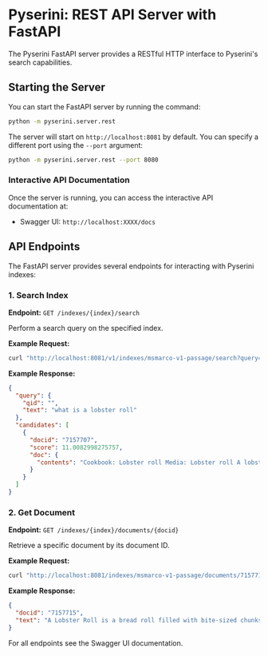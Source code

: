 # Pyserini: REST API Server with FastAPI

The Pyserini FastAPI server provides a RESTful HTTP interface to Pyserini's search capabilities. 

## Starting the Server

You can start the FastAPI server by running the command:

```bash
python -m pyserini.server.rest
```

The server will start on `http://localhost:8081` by default. You can specify a different port using the `--port` argument:

```bash
python -m pyserini.server.rest --port 8080
```

### Interactive API Documentation

Once the server is running, you can access the interactive API documentation at:
- Swagger UI: `http://localhost:XXXX/docs`

## API Endpoints

The FastAPI server provides several endpoints for interacting with Pyserini indexes:

### 1. Search Index

**Endpoint:** `GET /indexes/{index}/search`

Perform a search query on the specified index.

**Example Request:**

```bash
curl "http://localhost:8081/v1/indexes/msmarco-v1-passage/search?query=what%20is%20a%20lobster%20roll&hits=1"
```

**Example Response:**

```json
{
  "query": {
    "qid": "",
    "text": "what is a lobster roll"
  },
  "candidates": [
    {
      "docid": "7157707",
      "score": 11.0082998275757,
      "doc": {
        "contents": "Cookbook: Lobster roll Media: Lobster roll A lobster-salad style roll from The Lobster Roll in Amagansett, New York on the Eastern End of Long Island A lobster roll is a fast-food sandwich native to New England made of lobster meat served on a grilled hot dog-style bun with the opening on the top rather than the side. The filling may also contain butter, lemon juice, salt and black pepper, with variants made in other parts of New England replacing the butter with mayonnaise. Others contain diced celery or scallion. Potato chips or french fries are the typical sides."
      }
    }
  ]
}
```

### 2. Get Document

**Endpoint:** `GET /indexes/{index}/documents/{docid}`

Retrieve a specific document by its document ID.

**Example Request:**

```bash
curl "http://localhost:8081/indexes/msmarco-v1-passage/documents/7157715"
```

**Example Response:**

```json
{
  "docid": "7157715",
  "text": "A Lobster Roll is a bread roll filled with bite-sized chunks of lobster meat. Lobster Rolls are made on the Atlantic coast of North America, from the New England area of the United States on up into the Maritimes areas of Canada."
}
```

For all endpoints see the Swagger UI documentation.

